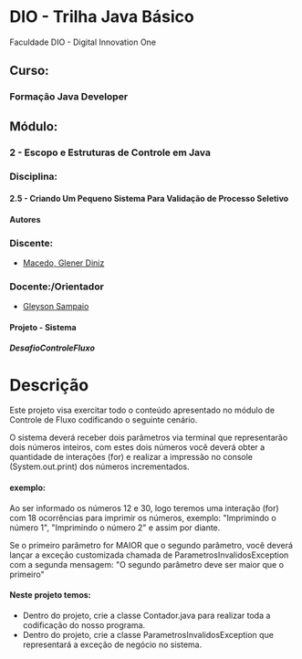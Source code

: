 # DIO - Trilha Java Básico
Faculdade DIO - Digital Innovation One

## Curso:
### Formação Java Developer

## Módulo:
### 2 - Escopo e Estruturas de Controle em Java

### Disciplina:
#### 2.5 - Criando Um Pequeno Sistema Para Validação de Processo Seletivo

#### Autores
### Discente:
- [Macedo, Glener Diniz](https://www.linkedin.com/in/glener-diniz-macedo-789732a8/)

### Docente:/Orientador
- [Gleyson Sampaio](https://github.com/glysns)

#### Projeto - Sistema
##### DesafioControleFluxo

# Descrição
Este projeto visa exercitar todo o conteúdo apresentado no módulo de Controle de Fluxo codificando o seguinte cenário.

O sistema deverá receber dois parâmetros via terminal que representarão dois números inteiros, 
com estes dois números você deverá obter a quantidade de interações (for) e realizar a impressão
no console (System.out.print) dos números incrementados.

#### exemplo:
Ao ser informado os números 12 e 30, logo teremos uma interação (for) com 18 ocorrências para imprimir os números,
exemplo: "Imprimindo o número 1", "Imprimindo o número 2" e assim por diante.
 
Se o primeiro parâmetro for MAIOR que o segundo parâmetro, você deverá lançar a exceção customizada chamada 
de ParametrosInvalidosException com a segunda mensagem: "O segundo parâmetro deve ser maior que o primeiro"
 
#### Neste projeto temos:
* Dentro do projeto, crie a classe Contador.java para realizar toda a codificação do nosso programa.
* Dentro do projeto, crie a classe ParametrosInvalidosException que representará a exceção de negócio no sistema.
